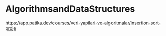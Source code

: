 # AlgorithmsandDataStructures

https://app.patika.dev/courses/veri-yapilari-ve-algoritmalar/insertion-sort-proje
